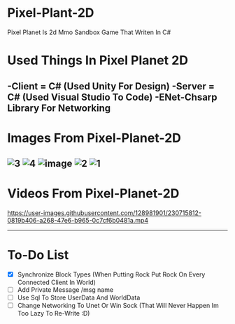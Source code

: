 # Pixel-Plant-2D
Pixel Planet Is 2d Mmo Sandbox Game That Writen In C#
# Used Things In Pixel Planet 2D
-Client = C# (Used Unity For Design)
-Server = C# (Used Visual Studio To Code)
-ENet-Chsarp Library For Networking
-------------------------------------------------------------------------------------------------------------------------------
# Images From Pixel-Planet-2D
![3](https://user-images.githubusercontent.com/128981901/230715785-be848cac-c200-4b9e-a1bb-76d5e8b28909.png)
![4](https://user-images.githubusercontent.com/128981901/230715786-64348740-320f-4fe6-b7da-d1edca909c48.png)
![image](https://user-images.githubusercontent.com/128981901/230715782-4f2493d3-c87f-431e-bebd-ceba6f19f1d5.png)
![2](https://user-images.githubusercontent.com/128981901/230715783-ff5ff65b-c9ac-4a17-9c15-67661574f045.jpg)
![1](https://user-images.githubusercontent.com/128981901/230715784-fcbfea94-58f4-4f0a-aeec-603ddf6d1dd8.png)
-------------------------------------------------------------------------------------------------------------------------------
# Videos From Pixel-Planet-2D

https://user-images.githubusercontent.com/128981901/230715812-0819b406-a268-47e6-b965-0c7cf6b0481a.mp4

-------------------------------------------------------------------------------------------------------------------------------
# To-Do List
- [x] Synchronize Block Types (When Putting Rock Put Rock On Every Connected Client In World)
- [ ] Add Private Message /msg name
- [ ] Use Sql To Store UserData And WorldData
- [ ] Change Networking To Unet Or Win Sock (That Will Never Happen Im Too Lazy To Re-Write :D)

